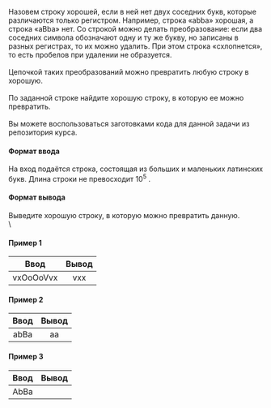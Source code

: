 Назовем строку хорошей, если в ней нет двух соседних букв, которые различаются только регистром. Например, строка «abba» хорошая, а строка «aBba» нет.
Со строкой можно делать преобразование: если два соседних символа обозначают одну и ту же букву, но записаны в разных регистрах, то их можно удалить. При этом строка «схлопнется», то есть пробелов при удалении не образуется.
\
\
Цепочкой таких преобразований можно превратить любую строку в хорошую.
\
\
По заданной строке найдите хорошую строку, в которую ее можно превратить.
\
\
Вы можете воспользоваться заготовками кода для данной задачи из репозитория курса.

#### Формат ввода ####
На вход подаётся строка, состоящая из больших и маленьких латинских букв. Длина строки не превосходит $10^5$
.
#### Формат вывода ####
Выведите хорошую строку, в которую можно превратить данную.
\
\
#### Пример 1 ####
|   Ввод   	| Вывод 	|
|:--------:	|:-----:	|
| vxOoOoVvx  	|  vxx  	|

#### Пример 2 ####
|   Ввод   	| Вывод 	|
|:--------:	|:-----:	|
| abBa |  aa     	|

#### Пример 3 ####
|          Ввод          	|    Вывод   	|
|:----------------------:	|:----------:	|
| AbBa 	|  	|
